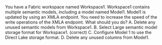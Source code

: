 You have a Fabric workspace named Workspace1.
Workspace1 contains multiple semantic models, including a model named Model1. Model1 is updated by using an XMLA endpoint.
You need to increase the speed of the write operations of the XMLA endpoint.
What should you do?
A. Delete any unused semantic models from Workspace1.
B. Select Large semantic model storage format for Workspace1. (correct)
C. Configure Model 1 to use the Direct Lake storage format.
D. Delete any unused columns from Model1.
